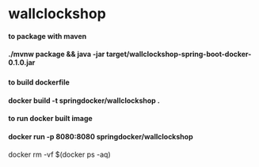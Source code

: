 # wallclockshop
#### to package with maven 
#### ./mvnw package && java -jar target/wallclockshop-spring-boot-docker-0.1.0.jar
### 
#### to build dockerfile 
####  docker build -t springdocker/wallclockshop .
#### to run docker built image 
#### docker run -p 8080:8080 springdocker/wallclockshop
docker rm -vf $(docker ps -aq)